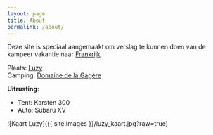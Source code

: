 ```yaml
---
layout: page
title: About
permalink: /about/
---
```


Deze site is speciaal aangemaakt om verslag te kunnen doen van de kampeer vakantie naar [Frankrijk](https://nl.wikipedia.org/wiki/Frankrijk).  

Plaats: [Luzy](https://nl.wikipedia.org/wiki/Luzy)  
Camping: [Domaine de la Gagère](https://la-gagere.com/)

**Uitrusting:**
- Tent: Karsten 300
- Auto: Subaru XV  

![Kaart Luzy]({{ site.images }}/luzy_kaart.jpg?raw=true)
